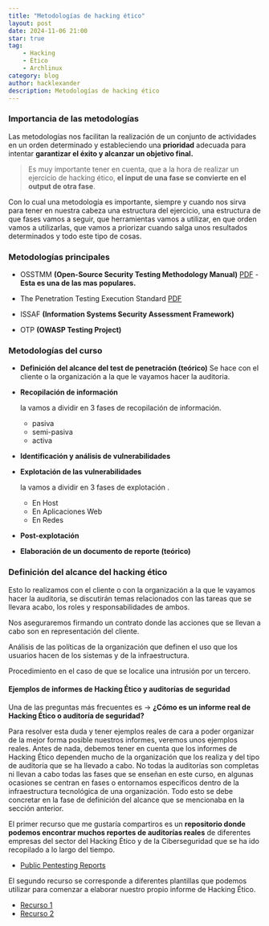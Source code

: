 ```yaml
---
title: "Metodologías de hacking ético"
layout: post
date: 2024-11-06 21:00
star: true
tag:
    - Hacking 
    - Ético 
    - Archlinux
category: blog
author: hacklexander
description: Metodologías de hacking ético
---
```





### Importancia de las metodologías

Las metodologías nos facilitan la realización de un conjunto de actividades en un orden determinado y estableciendo una **prioridad** adecuada para intentar **garantizar el éxito y alcanzar un objetivo final.** 


> Es muy importante tener en cuenta, que a la hora de realizar un ejercicio de hacking ético, **el input de una fase se convierte en el output de otra fase**. 


Con lo cual una metodología es importante, siempre y cuando nos sirva para tener en nuestra cabeza una estructura del ejercicio, una estructura de que fases vamos a seguir, que herramientas vamos a utilizar, en que orden vamos a utilizarlas, que vamos a priorizar cuando salga unos resultados determinados y todo este tipo de cosas. 


### Metodologías principales

- OSSTMM **(Open-Source Security Testing Methodology Manual)**
		[PDF](https://www.isecom.org/OSSTMM.3.pdf)   - **Esta es una de las mas populares.**
		
- The Penetration Testing Execution Standard
		[PDF](http://www.pentest-standard.org/index.php/main_Page)
		
- ISSAF **(Information Systems Security Assessment Framework)**

- OTP **(OWASP Testing Project)**


### Metodologías del curso 


- **Definición del alcance del test de penetración (teórico)**
	Se hace con el cliente o la organización a la que le vayamos hacer la auditoria.
	
- **Recopilación de información**

	la vamos a dividir en 3 fases de recopilación de información. 

	- pasiva
	- semi-pasiva
	- activa

- **Identificación y análisis de vulnerabilidades**

- **Explotación de las vulnerabilidades**

    la vamos a dividir en 3 fases de explotación .

	- En Host
	- En Aplicaciones Web
	- En Redes

- **Post-explotación**

- **Elaboración de un documento de reporte (teórico)**



### Definición del alcance del hacking ético

Esto lo realizamos con el cliente o con la organización a la que le vayamos hacer la auditoria, se discutirán temas relacionados con las tareas que se llevara acabo, los roles y responsabilidades de ambos.

Nos aseguraremos firmando un contrato donde las acciones que se llevan a cabo son en representación del cliente.

Análisis de las políticas de la organización que definen el uso que los usuarios hacen de los sistemas y de la infraestructura.

Procedimiento en el caso de que se localice una intrusión por un tercero.



#### Ejemplos de informes de Hacking Ético y auditorías de seguridad

Una de las preguntas más frecuentes es -> **¿Cómo es un informe real de Hacking Ético o auditoría de seguridad?**

Para resolver esta duda y tener ejemplos reales de cara a poder organizar de la mejor forma posible nuestros informes, veremos unos ejemplos reales.
Antes de nada, debemos tener en cuenta que los informes de Hacking Ético dependen mucho de la organización que los realiza y del tipo de auditoría que se ha llevado a cabo. No todas la auditorías son completas ni llevan a cabo todas las fases que se enseñan en este curso, en algunas ocasiones se centran en fases o entornamos específicos dentro de la infraestructura tecnológica de una organización. Todo esto se debe concretar en la fase de definición del alcance que se mencionaba en la sección anterior.

El primer recurso que me gustaría compartiros es un **repositorio donde podemos encontrar muchos reportes de auditorías reales** de diferentes empresas del sector del Hacking Ético y de la Ciberseguridad que se ha ido recopilado a lo largo del tiempo. 

- [Public Pentesting Reports](https://github.com/juliocesarfort/public-pentesting-reports)

El segundo recurso se corresponde a diferentes plantillas que podemos utilizar para comenzar a elaborar nuestro propio informe de Hacking Ético.

- [Recurso 1](https://pentestreports.com/templates/)
- [Recurso 2](https://github.com/hmaverickadams/TCM-Security-Sample-Pentest-Report)




